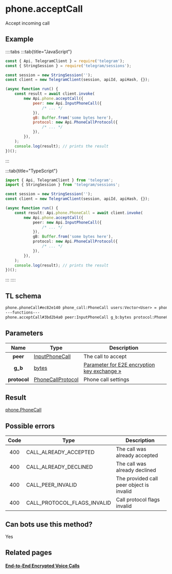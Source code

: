 # phone.acceptCall

Accept incoming call

## Example

::::tabs
:::tab{title="JavaScript"}

```js
const { Api, TelegramClient } = require('telegram');
const { StringSession } = require('telegram/sessions');

const session = new StringSession('');
const client = new TelegramClient(session, apiId, apiHash, {});

(async function run() {
    const result = await client.invoke(
        new Api.phone.acceptCall({
            peer: new Api.InputPhoneCall({
                /* ... */
            }),
            gB: Buffer.from('some bytes here'),
            protocol: new Api.PhoneCallProtocol({
                /* ... */
            }),
        }),
    );
    console.log(result); // prints the result
})();
```

:::

:::tab{title="TypeScript"}

```ts
import { Api, TelegramClient } from 'telegram';
import { StringSession } from 'telegram/sessions';

const session = new StringSession('');
const client = new TelegramClient(session, apiId, apiHash, {});

(async function run() {
    const result: Api.phone.PhoneCall = await client.invoke(
        new Api.phone.acceptCall({
            peer: new Api.InputPhoneCall({
                /* ... */
            }),
            gB: Buffer.from('some bytes here'),
            protocol: new Api.PhoneCallProtocol({
                /* ... */
            }),
        }),
    );
    console.log(result); // prints the result
})();
```

:::
::::

## TL schema

```txt
phone.phoneCall#ec82e140 phone_call:PhoneCall users:Vector<User> = phone.PhoneCall;
---functions---
phone.acceptCall#3bd2b4a0 peer:InputPhoneCall g_b:bytes protocol:PhoneCallProtocol = phone.PhoneCall;
```

## Parameters

|     Name     | Type                                                                  | Description                                                                                         |
| :----------: | --------------------------------------------------------------------- | --------------------------------------------------------------------------------------------------- |
|   **peer**   | [InputPhoneCall](https://core.telegram.org/type/InputPhoneCall)       | The call to accept                                                                                  |
|   **g_b**    | [bytes](https://core.telegram.org/type/bytes)                         | [Parameter for E2E encryption key exchange »](https://core.telegram.org/api/end-to-end/voice-calls) |
| **protocol** | [PhoneCallProtocol](https://core.telegram.org/type/PhoneCallProtocol) | Phone call settings                                                                                 |

## Result

[phone.PhoneCall](https://core.telegram.org/type/phone.PhoneCall)

## Possible errors

| Code | Type                        | Description                              |
| :--: | --------------------------- | ---------------------------------------- |
| 400  | CALL_ALREADY_ACCEPTED       | The call was already accepted            |
| 400  | CALL_ALREADY_DECLINED       | The call was already declined            |
| 400  | CALL_PEER_INVALID           | The provided call peer object is invalid |
| 400  | CALL_PROTOCOL_FLAGS_INVALID | Call protocol flags invalid              |

## Can bots use this method?

Yes

## Related pages

#### [End-to-End Encrypted Voice Calls](https://core.telegram.org/api/end-to-end/voice-calls)
